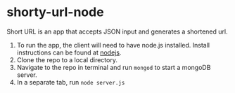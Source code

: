 # shorty-url-node
Short URL is an app that accepts JSON input and generates a shortened url.

1. To run the app, the client will need to have node.js installed. Install instructions can be found at [nodejs](https://nodejs.org/en/).
2. Clone the repo to a local directory.
3. Navigate to the repo in terminal and run ```mongod``` to start a mongoDB server.
4. In a separate tab, run ```node server.js```

